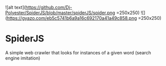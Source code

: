 ![alt text](https://github.com/Dj-Polyester/SpiderJS/blob/master/spiderJS/spider.png =250x250)
![](https://gyazo.com/eb5c5741b6a9a16c692170a41a49c858.png =250x250)
# SpiderJS
A simple web crawler that looks for instances of a given word (search engine imitation)
